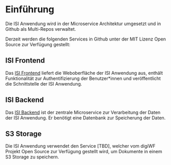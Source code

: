 # Einführung

Die ISI Anwendung wird in der Microservice Architektur umgesetzt und in Github als Multi-Repos verwaltet.

Derzeit werden die folgenden Services in Github unter der MIT Lizenz Open Source zur Verfügung gestellt:

## ISI Frontend
Das [ISI Frontend](https://github.com/it-at-m/isi-frontend) liefert die Weboberfläche der ISI Anwendung aus, enthält
Funktionalität zur Authentifizierung der Benutzer*innen und veröffentlicht die Schnittstelle der ISI Anwendung.

## ISI Backend
Das [ISI Backend](https://github.com/it-at-m/isi-backend) ist der zentrale Microservice zur Verarbeitung der Daten
der ISI Anwendung. Er benötigt eine Datenbank zur Speicherung der Daten.

## S3 Storage
Die ISI Anwendung verwendet den Service [TBD], welcher vom digiWF Projekt Open Source zur Verfügung gestellt wird, 
um Dokumente in einem S3 Storage zu speichern.

<!--
[Kontaktieren Sie uns einfach per E-Mail](/contact).
-->